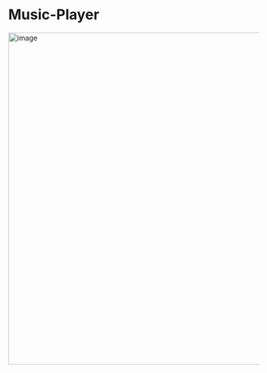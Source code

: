 ﻿# Music-Player
<img width="665" alt="image" src="https://github.com/user-attachments/assets/0ef5c940-9766-4b1b-90d9-cb2b4c0c7ad9" />
